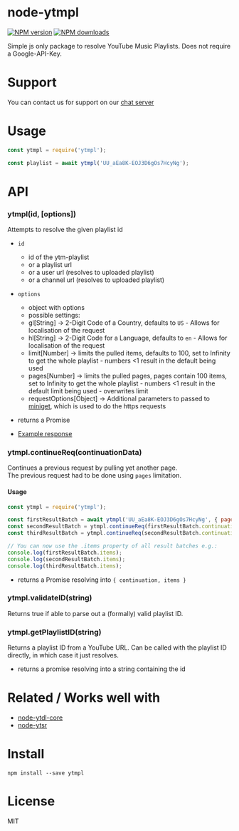 # node-ytmpl
[![NPM version](https://img.shields.io/npm/v/ytmpl.svg?maxAge=3600)](https://www.npmjs.com/package/ytmpl)
[![NPM downloads](https://img.shields.io/npm/dt/ytmpl.svg?maxAge=3600)](https://www.npmjs.com/package/ytmpl)

Simple js only package to resolve YouTube Music Playlists.
Does not require a Google-API-Key.

# Support
You can contact us for support on our [chat server](https://discord.gg/V3vSCs7)

# Usage

```js
const ytmpl = require('ytmpl');

const playlist = await ytmpl('UU_aEa8K-EOJ3D6gOs7HcyNg');
```


# API
### ytmpl(id, [options])

Attempts to resolve the given playlist id

* `id`
    * id of the ytm-playlist
    * or a playlist url
    * or a user url (resolves to uploaded playlist)
    * or a channel url (resolves to uploaded playlist)
* `options`
    * object with options
    * possible settings:
    * gl[String] -> 2-Digit Code of a Country, defaults to `US` - Allows for localisation of the request
    * hl[String] -> 2-Digit Code for a Language, defaults to `en` - Allows for localisation of the request
    * limit[Number] -> limits the pulled items, defaults to 100, set to Infinity to get the whole playlist - numbers <1 result in the default being used
    * pages[Number] -> limits the pulled pages, pages contain 100 items, set to Infinity to get the whole playlist - numbers <1 result in the default limit being used - overwrites limit
    * requestOptions[Object] -> Additional parameters to passed to [miniget](https://github.com/fent/node-miniget), which is used to do the https requests

* returns a Promise
* [Example response](https://github.com/MulverineX/node-ytmpl/blob/master/example/example_output.txt)

### ytmpl.continueReq(continuationData)
Continues a previous request by pulling yet another page.  
The previous request had to be done using `pages` limitation.

#### Usage
```js
const ytmpl = require('ytmpl');

const firstResultBatch = await ytmpl('UU_aEa8K-EOJ3D6gOs7HcyNg', { pages: 1 });
const secondResultBatch = ytmpl.continueReq(firstResultBatch.continuation);
const thirdResultBatch = ytmpl.continueReq(secondResultBatch.continuation);

// You can now use the .items property of all result batches e.g.:
console.log(firstResultBatch.items);
console.log(secondResultBatch.items);
console.log(thirdResultBatch.items);
```

* returns a Promise resolving into `{ continuation, items }`

### ytmpl.validateID(string)

Returns true if able to parse out a (formally) valid playlist ID.

### ytmpl.getPlaylistID(string)

Returns a playlist ID from a YouTube URL. Can be called with the playlist ID directly, in which case it just resolves.

* returns a promise resolving into a string containing the id


# Related / Works well with

* [node-ytdl-core](https://github.com/fent/node-ytdl-core)
* [node-ytsr](https://github.com/TimeForANinja/node-ytsr)


# Install

    npm install --save ytmpl


# License
MIT
